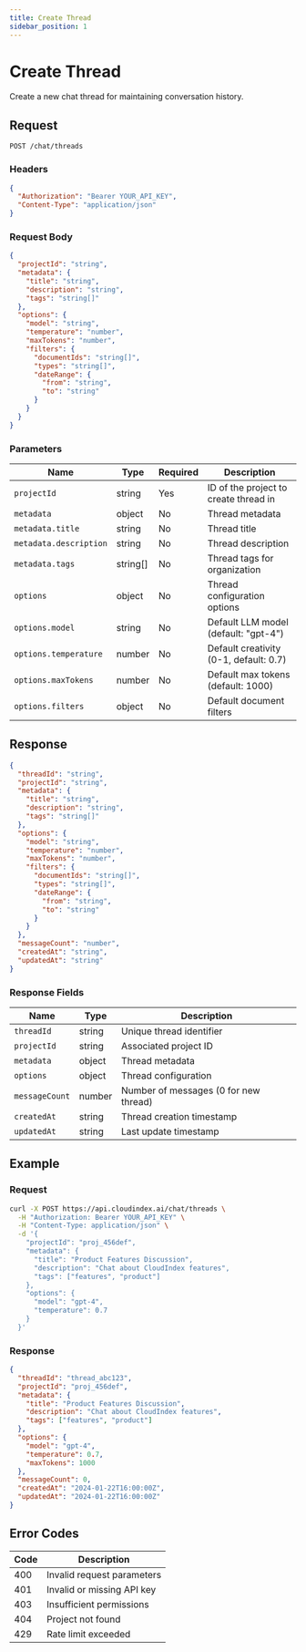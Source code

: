 ```yaml
---
title: Create Thread
sidebar_position: 1
---
```


# Create Thread

Create a new chat thread for maintaining conversation history.

## Request

```http
POST /chat/threads
```

### Headers

```json
{
  "Authorization": "Bearer YOUR_API_KEY",
  "Content-Type": "application/json"
}
```

### Request Body

```json
{
  "projectId": "string",
  "metadata": {
    "title": "string",
    "description": "string",
    "tags": "string[]"
  },
  "options": {
    "model": "string",
    "temperature": "number",
    "maxTokens": "number",
    "filters": {
      "documentIds": "string[]",
      "types": "string[]",
      "dateRange": {
        "from": "string",
        "to": "string"
      }
    }
  }
}
```

### Parameters

| Name | Type | Required | Description |
|------|------|----------|-------------|
| `projectId` | string | Yes | ID of the project to create thread in |
| `metadata` | object | No | Thread metadata |
| `metadata.title` | string | No | Thread title |
| `metadata.description` | string | No | Thread description |
| `metadata.tags` | string[] | No | Thread tags for organization |
| `options` | object | No | Thread configuration options |
| `options.model` | string | No | Default LLM model (default: "gpt-4") |
| `options.temperature` | number | No | Default creativity (0-1, default: 0.7) |
| `options.maxTokens` | number | No | Default max tokens (default: 1000) |
| `options.filters` | object | No | Default document filters |

## Response

```json
{
  "threadId": "string",
  "projectId": "string",
  "metadata": {
    "title": "string",
    "description": "string",
    "tags": "string[]"
  },
  "options": {
    "model": "string",
    "temperature": "number",
    "maxTokens": "number",
    "filters": {
      "documentIds": "string[]",
      "types": "string[]",
      "dateRange": {
        "from": "string",
        "to": "string"
      }
    }
  },
  "messageCount": "number",
  "createdAt": "string",
  "updatedAt": "string"
}
```

### Response Fields

| Name | Type | Description |
|------|------|-------------|
| `threadId` | string | Unique thread identifier |
| `projectId` | string | Associated project ID |
| `metadata` | object | Thread metadata |
| `options` | object | Thread configuration |
| `messageCount` | number | Number of messages (0 for new thread) |
| `createdAt` | string | Thread creation timestamp |
| `updatedAt` | string | Last update timestamp |

## Example

### Request

```bash
curl -X POST https://api.cloudindex.ai/chat/threads \
  -H "Authorization: Bearer YOUR_API_KEY" \
  -H "Content-Type: application/json" \
  -d '{
    "projectId": "proj_456def",
    "metadata": {
      "title": "Product Features Discussion",
      "description": "Chat about CloudIndex features",
      "tags": ["features", "product"]
    },
    "options": {
      "model": "gpt-4",
      "temperature": 0.7
    }
  }'
```

### Response

```json
{
  "threadId": "thread_abc123",
  "projectId": "proj_456def",
  "metadata": {
    "title": "Product Features Discussion",
    "description": "Chat about CloudIndex features",
    "tags": ["features", "product"]
  },
  "options": {
    "model": "gpt-4",
    "temperature": 0.7,
    "maxTokens": 1000
  },
  "messageCount": 0,
  "createdAt": "2024-01-22T16:00:00Z",
  "updatedAt": "2024-01-22T16:00:00Z"
}
```

## Error Codes

| Code | Description |
|------|-------------|
| 400 | Invalid request parameters |
| 401 | Invalid or missing API key |
| 403 | Insufficient permissions |
| 404 | Project not found |
| 429 | Rate limit exceeded |
